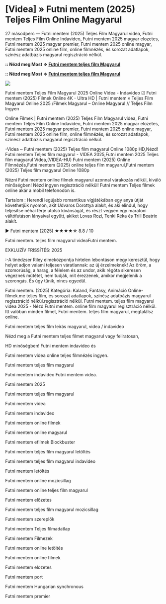 # [Videa] » Futni mentem (2025) Teljes Film Online Magyarul

27 másodperc — Futni mentem (2025) Teljes Film Magyarul videa, Futni mentem Teljes Film Online Indavideo, Futni mentem 2025 magyar elozetes, Futni mentem 2025 magyar premier, Futni mentem 2025 online magyar, Futni mentem 2025 online film, online filmnézés, és sorozat adatlapok, színész adatbázis magyarul regisztráció nélkül.

**:: Nézd meg Most => [Futni mentem teljes film Magyarul](https://t.co/0eT5CZ5W6g)**

**:: Nézd meg Most => [Futni mentem teljes film Magyarul](https://t.co/0eT5CZ5W6g)**

<p dir="auto"><a href="https://t.co/0eT5CZ5W6g" title="GITHUB" rel="nofollow"><img src="https://i.imgur.com/jhNGoEt.gif" style="max-width: 100%;"></a></p>

Futni mentem Teljes Film Magyarul 2025 Online Videa - Indavideo ☑ Futni mentem (2025) Filmek Online 4K - Ultra HD | Futni mentem « Teljes Film Magyarul Online 2025 /Filmek Magyarul – Online Magyarul // Teljes Film Ingyen

Online Filmek | Futni mentem (2025) Teljes Film Magyarul videa, Futni mentem Teljes Film Online Indavideo, Futni mentem 2025 magyar elozetes, Futni mentem 2025 magyar premier, Futni mentem 2025 online magyar, Futni mentem 2025 online film, online filmnézés, és sorozat adatlapok, színész adatbázis magyarul regisztráció nélkül.

-Videa ~ Futni mentem (2025) Teljes film magyarul Online 1080p HD,Nézd! Futni mentem Teljes film magyarul - VIDEA 2025,Futni mentem 2025 Teljes film magyarul Videa,(VIDEA-HU) Futni mentem (2025) Online Filmnézés,Futni mentem (2025) online teljes film magyarul,Futni mentem (2025) Teljes film magyarul Online 1080p

Nézni Futni mentem online filmek magyarul azonnal várakozás nélkül, kiváló minőségben! Nézd ingyen regisztráció nélkül! Futni mentem Teljes filmek online akár a mobil telefonodon is.

Tartalom : Herendi legújabb romantikus vígjátékában egy anya útját követhetjük nyomon, akit Udvaros Dorottya alakít, és aki elindul, hogy teljesítse néhai férje utolsó kívánságát, és részt vegyen egy maratoni váltófutáson lányaival együtt, akiket Lovas Rozi, Tenki Réka és Trill Beatrix alakít.

▶️ Futni mentem (2025) ★★★★☆ 8.8 / 10

Futni mentem. teljes film magyarul videaFutni mentem.

EXKLUZÍV FRISSÍTÉS: 2025

:-A tinédzser Riley elmeközpontja hirtelen lebontáson megy keresztül, hogy helyet adjon valami teljesen váratlannak: az új érzelmeknek! Az öröm, a szomorúság, a harag, a félelem és az undor, akik régóta sikeresen végeznek műtétet, nem tudják, mit érezzenek, amikor megjelenik a szorongás. És úgy tűnik, nincs egyedül.

Futni mentem. (2025) Kategória: Kaland, Fantasy, Animáció Online-filmek.me teljes film, és sorozat adatlapok, színész adatbázis magyarul regisztráció nélkül.regisztráció nélkül. Futni mentem. teljes film magyarul videa 2025 - Nézd Futni mentem. online film magyarul regisztráció nélkül. Itt valóban minden filmet, Futni mentem. teljes film magyarul, megtalálsz online.

Futni mentem teljes film leírás magyarul, videa / indavideo

Nézd meg a Futni mentem teljes filmet magyarul vagy feliratosan, 

HD minőségben! Futni mentem indavideo és 

Futni mentem videa online teljes filmnézés ingyen. 

Futni mentem teljes film magyarul 

Futni mentem indavideo Futni mentem videa.

Futni mentem 2025

Futni mentem teljes film magyarul

Futni mentem videa

Futni mentem indavideo

Futni mentem online filmek

Futni mentem online magyarul

Futni mentem efilmek Blockbuster

Futni mentem teljes film magyarul letöltés

Futni mentem teljes film magyarul indavideo

Futni mentem letöltés

Futni mentem online mozicsillag

Futni mentem online teljes film magyarul

Futni mentem előzetes

Futni mentem teljes film magyarul mozicsillag

Futni mentem szereplők

Futni mentem Teljes filmadatlap

Futni mentem Filmezek

Futni mentem online letöltés

Futni mentem online filmek

Futni mentem elozetes

Futni mentem port

Futni mentem Hungarian synchronous

Futni mentem premier
